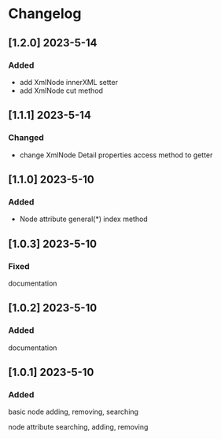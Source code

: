 # Changelog

## [1.2.0] 2023-5-14
### Added

- add XmlNode innerXML setter
- add XmlNode cut method


## [1.1.1] 2023-5-14
### Changed

- change XmlNode Detail properties access method to getter


## [1.1.0] 2023-5-10
### Added

- Node attribute general(*) index method

## [1.0.3] 2023-5-10
### Fixed

documentation

## [1.0.2] 2023-5-10
### Added

documentation

## [1.0.1] 2023-5-10
### Added

basic node adding, removing, searching

node attribute searching, adding, removing


